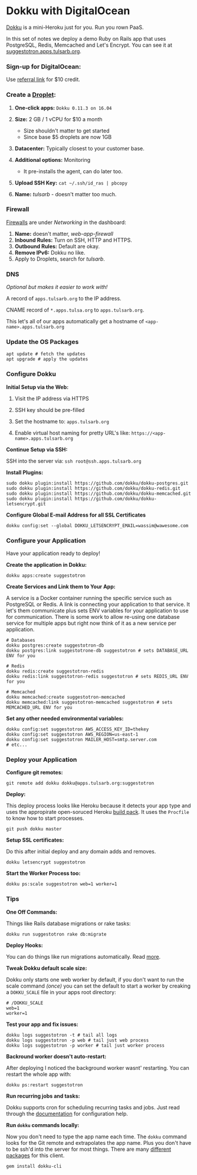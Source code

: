 # Dokku with DigitalOcean

[Dokku](http://dokku.viewdocs.io/dokku/) is a mini-Heroku just for you. Run you rown PaaS. 

In this set of notes we deploy a demo Ruby on Rails app that uses PostgreSQL, Redis, Memcached and Let's Encrypt. You can see it at [suggestotron.apps.tulsarb.org](https://suggestotron.apps.tulsarb.org/).

### Sign-up for DigitalOcean:

Use [referral link](https://m.do.co/c/8f0f950f85db) for $10 credit.

### Create a [Droplet](https://cloud.digitalocean.com/droplets):

1. **One-click apps:** `Dokku 0.11.3 on 16.04`

2. **Size:** 2 GB / 1 vCPU for $10 a month
   * Size shouldn't matter to get started
   * Since base $5 droplets are now 1GB
3. **Datacenter:** Typically closest to your customer base.
4. **Additional options:** Monitoring
   * It pre-installs the agent, can do later too.
5. **Upload SSH Key:** `cat ~/.ssh/id_ras | pbcopy`
6. **Name:** *tulsarb* - doesn't matter too much.

### Firewall

[Firewalls](https://cloud.digitalocean.com/networking/firewalls) are under *Networking* in the dashboard:

1. **Name:** doesn't matter, _web-app-firewall_
2. **Inbound Rules:** Turn on SSH, HTTP and HTTPS.
3. **Outbound Rules:** Default are okay.
4. **Remove IPv6:** Dokku no like.
5. Apply to Droplets, search for *tulsarb*.

### DNS

*Optional but makes it easier to work with!*

A record of `apps.tulsarb.org` to the IP address.

CNAME record of `*.apps.tulsa.org` to `apps.tulsarb.org`.

This let's all of our apps automatically get a hostname of `<app-name>.apps.tulsarb.org`

### Update the OS Packages

``` shell
apt update # fetch the updates
apt upgrade # apply the updates
```

### Configure Dokku

**Initial Setup via the Web:**

1. Visit the IP address via HTTPS

2. SSH key should be pre-filled

3. Set the hostname to: `apps.tulsarb.org`

4. Enable virtual host naming for pretty URL's like: `https://<app-name>.apps.tulsarb.org`

**Continue Setup via SSH:**

SSH into the server via: `ssh root@ssh.apps.tulsarb.org`

**Install Plugins:**

``` shell
sudo dokku plugin:install https://github.com/dokku/dokku-postgres.git
sudo dokku plugin:install https://github.com/dokku/dokku-redis.git
sudo dokku plugin:install https://github.com/dokku/dokku-memcached.git
sudo dokku plugin:install https://github.com/dokku/dokku-letsencrypt.git
```

**Configure Global E-mail Address for all SSL Certificates**
```
dokku config:set --global DOKKU_LETSENCRYPT_EMAIL=wassim@wawesome.com
```

### Configure your Application

Have your application ready to deploy!

**Create the application in Dokku:**

``` shell
dokku apps:create suggestotron
```

**Create Services and Link them to Your App:**

A service is a Docker container running the specific service such as PostgreSQL or Redis. A link is connecting your application to that service. It let's them communicate plus sets ENV variables for your application to use for communication. There is some work to allow re-using one database service for multiple apps but right now think of it as a new service per application.

``` shell
# Databases
dokku postgres:create suggestotron-db
dokku postgres:link suggestotrone-db suggestotron # sets DATABASE_URL ENV for you
```

``` shell
# Redis
dokku redis:create suggestotron-redis
dokku redis:link suggestotron-redis suggestotron # sets REDIS_URL ENV for you
```

``` shell
# Memcached
dokku memcached:create suggestotron-memcached
dokku memcached:link suggestotron-memcached suggestotron # sets MEMCACHED_URL ENV for you
```

**Set any other needed environmental variables:**

```shell
dokku config:set suggestotron AWS_ACCESS_KEY_ID=thekey 
dokku config:set suggestotron AWS_REGION=us-east-1
dokku config:set suggestotron MAILER_HOST=smtp.server.com
# etc...
```

### Deploy your Application

**Configure git remotes:**

``` shell
git remote add dokku dokku@apps.tulsarb.org:suggestotron
```
**Deploy:**

This deploy process looks like Heroku because it detects your app type and uses the appropirate open-soruced Heroku [build pack](https://devcenter.heroku.com/articles/buildpacks). It uses the `Procfile` to know how to start processes.

``` shell
git push dokku master
```

**Setup SSL certificates:**

Do this after initial deploy and any domain adds and removes.

``` shell
dokku letsencrypt suggestotron
```

**Start the Worker Process too:**

``` shell
dokku ps:scale suggestotron web=1 worker=1
```

### Tips

**One Off Commands:**

Things like Rails database migrations or rake tasks:

``` shell
dokku run suggestotron rake db:migrate
```

**Deploy Hooks:**

You can do things like run migrations automatically. Read [more](http://dokku.viewdocs.io/dokku/advanced-usage/deployment-tasks/).

**Tweak Dokku default scale size:**

Dokku only starts one web worker by default, if you don't want to run the scale command _(once)_ you can set the default to start a worker by creaking a `DOKKU_SCALE` file in your apps root directory:

```shell
# /DOKKU_SCALE
web=1
worker=1
```

**Test your app and fix issues:**

``` shell
dokku logs suggestotron -t # tail all logs
dokku logs suggestotron -p web # tail just web process
dokku logs suggestotron -p worker # tail just worker process
```

**Backround worker doesn't auto-restart:**

After deploying I noticed the background worker wasnt' restarting. You can restart the whole app with:

``` shell
dokku ps:restart suggestotron
```

**Run recurring jobs and tasks:**

Dokku supports cron for scheduling recurring tasks and jobs. Just read through the [documentation](http://dokku.viewdocs.io/dokku/deployment/one-off-processes/#general-cron-recommendations) for configuration help.

**Run `dokku` commands locally:**

Now you don't need to type the app name each time. The `dokku` command looks for the Git remote and extrapolates the app name. Plus you don't have to be ssh'd into the server for most things. There are many [different packages](https://github.com/dokku/dokku/blob/master/docs/community/clients.md) for this client.

``` shell
gem install dokku-cli
```

